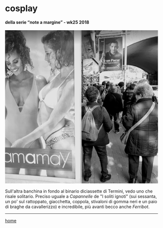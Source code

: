 # cosplay    

#### della serie “note a margine” - wk25 2018  
![](/interarete040.png "San Paolo - gemelle") 

Sull'altra banchina in fondo al binario diciassette di Termini, vedo uno che risale solitario. Preciso uguale a *Capannelle* de "I soliti ignoti" (sui sessanta, un po' sul rattoppato, giacchetta, coppola, stivaloni di gomma neri e un paio di braghe da cavallerizzo) e incredibile, più avanti becco anche *Ferribot*.  

---  
[home](/interarete.md) 
